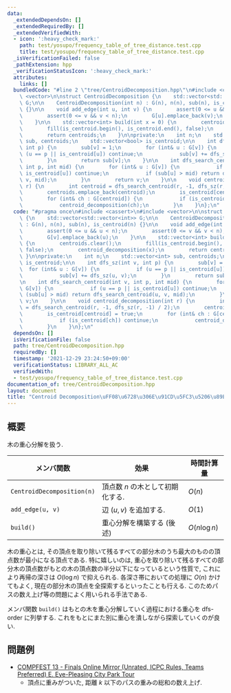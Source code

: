 ```yaml
---
data:
  _extendedDependsOn: []
  _extendedRequiredBy: []
  _extendedVerifiedWith:
  - icon: ':heavy_check_mark:'
    path: test/yosupo/frequency_table_of_tree_distance.test.cpp
    title: test/yosupo/frequency_table_of_tree_distance.test.cpp
  _isVerificationFailed: false
  _pathExtension: hpp
  _verificationStatusIcon: ':heavy_check_mark:'
  attributes:
    links: []
  bundledCode: "#line 2 \"tree/CentroidDecomposition.hpp\"\n#include <cassert>\n#include\
    \ <vector>\n\nstruct CentroidDecomposition {\n    std::vector<std::vector<int>>\
    \ G;\n\n    CentroidDecomposition(int n) : G(n), n(n), sub(n), is_centroid(n)\
    \ {}\n\n    void add_edge(int u, int v) {\n        assert(0 <= u && u < n);\n\
    \        assert(0 <= v && v < n);\n        G[u].emplace_back(v);\n        G[v].emplace_back(u);\n\
    \    }\n\n    std::vector<int> build(int x = 0) {\n        centroids.clear();\n\
    \        fill(is_centroid.begin(), is_centroid.end(), false);\n        centroid_decomposition(x);\n\
    \        return centroids;\n    }\n\nprivate:\n    int n;\n    std::vector<int>\
    \ sub, centroids;\n    std::vector<bool> is_centroid;\n\n    int dfs_sz(int v,\
    \ int p) {\n        sub[v] = 1;\n        for (int& u : G[v]) {\n            if\
    \ (u == p || is_centroid[u]) continue;\n            sub[v] += dfs_sz(u, v);\n\
    \        }\n        return sub[v];\n    }\n\n    int dfs_search_centroid(int v,\
    \ int p, int mid) {\n        for (int& u : G[v]) {\n            if (u == p ||\
    \ is_centroid[u]) continue;\n            if (sub[u] > mid) return dfs_search_centroid(u,\
    \ v, mid);\n        }\n        return v;\n    }\n\n    void centroid_decomposition(int\
    \ r) {\n        int centroid = dfs_search_centroid(r, -1, dfs_sz(r, -1) / 2);\n\
    \        centroids.emplace_back(centroid);\n        is_centroid[centroid] = true;\n\
    \        for (int& ch : G[centroid]) {\n            if (is_centroid[ch]) continue;\n\
    \            centroid_decomposition(ch);\n        }\n    }\n};\n"
  code: "#pragma once\n#include <cassert>\n#include <vector>\n\nstruct CentroidDecomposition\
    \ {\n    std::vector<std::vector<int>> G;\n\n    CentroidDecomposition(int n)\
    \ : G(n), n(n), sub(n), is_centroid(n) {}\n\n    void add_edge(int u, int v) {\n\
    \        assert(0 <= u && u < n);\n        assert(0 <= v && v < n);\n        G[u].emplace_back(v);\n\
    \        G[v].emplace_back(u);\n    }\n\n    std::vector<int> build(int x = 0)\
    \ {\n        centroids.clear();\n        fill(is_centroid.begin(), is_centroid.end(),\
    \ false);\n        centroid_decomposition(x);\n        return centroids;\n   \
    \ }\n\nprivate:\n    int n;\n    std::vector<int> sub, centroids;\n    std::vector<bool>\
    \ is_centroid;\n\n    int dfs_sz(int v, int p) {\n        sub[v] = 1;\n      \
    \  for (int& u : G[v]) {\n            if (u == p || is_centroid[u]) continue;\n\
    \            sub[v] += dfs_sz(u, v);\n        }\n        return sub[v];\n    }\n\
    \n    int dfs_search_centroid(int v, int p, int mid) {\n        for (int& u :\
    \ G[v]) {\n            if (u == p || is_centroid[u]) continue;\n            if\
    \ (sub[u] > mid) return dfs_search_centroid(u, v, mid);\n        }\n        return\
    \ v;\n    }\n\n    void centroid_decomposition(int r) {\n        int centroid\
    \ = dfs_search_centroid(r, -1, dfs_sz(r, -1) / 2);\n        centroids.emplace_back(centroid);\n\
    \        is_centroid[centroid] = true;\n        for (int& ch : G[centroid]) {\n\
    \            if (is_centroid[ch]) continue;\n            centroid_decomposition(ch);\n\
    \        }\n    }\n};\n"
  dependsOn: []
  isVerificationFile: false
  path: tree/CentroidDecomposition.hpp
  requiredBy: []
  timestamp: '2021-12-29 23:24:50+09:00'
  verificationStatus: LIBRARY_ALL_AC
  verifiedWith:
  - test/yosupo/frequency_table_of_tree_distance.test.cpp
documentation_of: tree/CentroidDecomposition.hpp
layout: document
title: "Centroid Decomposition\uFF08\u6728\u306E\u91CD\u5FC3\u5206\u89E3\uFF09"
---
```


## 概要
木の重心分解を扱う.

| メンバ関数                 | 効果                             | 時間計算量    |
| -------------------------- | -------------------------------- | ------------- |
| `CentroidDecomposition(n)` | 頂点数 $n$ の木として初期化する. | $O(n)$        |
| `add_edge(u, v)`           | 辺 $(u,v)$ を追加する.           | $O(1)$        |
| `build()`                  | 重心分解を構築する (後述)        | $O(n \log n)$ |

木の重心とは, その頂点を取り除いて残るすべての部分木のうち最大のものの頂点数が最小になる頂点である. 特に嬉しいのは, 重心を取り除いて残るすべての部分木の頂点数がもとの木の頂点数の半分以下になっているという性質で, これにより再帰の深さは $O(\log n)$ で抑えられる. 各深さ帯においての処理に $O(n)$ かけてもよく, 現在の部分木の頂点を全探索するといったことも行える. このためパスの数え上げ等の問題によく用いられる手法である.

メンバ関数 `build()` はもとの木を重心分解していく過程における重心を dfs-order に列挙する. これをもとにまた別に重心を潰しながら探索していくのが良い.

## 問題例
- [COMPFEST 13 - Finals Online Mirror (Unrated, ICPC Rules, Teams Preferred) E. Eye-Pleasing City Park Tour](https://codeforces.com/contest/1575/problem/E)
  - 頂点に重みがついた, 距離 $k$ 以下のパスの重みの総和の数え上げ.
